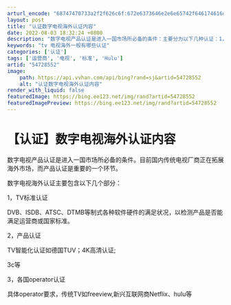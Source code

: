 ```yaml
---
arturl_encode: "68747470733a2f2f626c6f:672e6373646e2e6e65742f646174616d696e696e6732303035:2f61727469636c652f64657461696c732f3534373238353532"
layout: post
title: "认证数字电视海外认证内容"
date: 2022-08-03 18:32:24 +0800
description: "数字电视产品认证是进入一国市场所必备的条件：主要分为以下几种认证：1，TV标准认证DVB、ISDB、"
keywords: "tv 电视海外一般有哪些认证"
categories: ['认证']
tags: ['运营商', '电视', '标准', 'Hulu']
artid: "54728552"
image:
    path: https://api.vvhan.com/api/bing?rand=sj&artid=54728552
    alt: "认证数字电视海外认证内容"
render_with_liquid: false
featuredImage: https://bing.ee123.net/img/rand?artid=54728552
featuredImagePreview: https://bing.ee123.net/img/rand?artid=54728552
---
```


# 【认证】数字电视海外认证内容

数字电视产品认证是进入一国市场所必备的条件。目前国内传统电视厂商正在拓展海外市场，而产品认证是重要的一个环节。

数字电视海外认证主要包含以下几个部分：

1，TV标准认证

DVB、ISDB、ATSC、DTMB等制式各种软件硬件的满足状况，以检测产品是否能满足运营商或国家标准。

2，产品认证

TV智能化认证如德国TUV；4K高清认证;

3c等

3，各国operator认证

具体operator要求，传统TV如freeview,新兴互联网商Netflix、hulu等